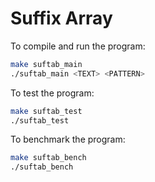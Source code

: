 # Suffix Array

To compile and run the program:

```bash
make suftab_main
./suftab_main <TEXT> <PATTERN>
```

To test the program:

```bash
make suftab_test
./suftab_test
```

To benchmark the program:

```bash
make suftab_bench
./suftab_bench
```